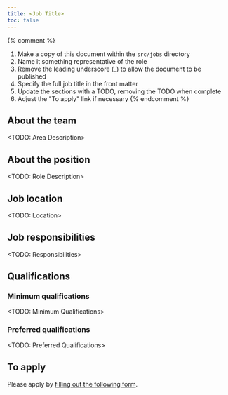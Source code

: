 ```yaml
---
title: <Job Title>
toc: false
---
```


{% comment %}
1. Make a copy of this document within the `src/jobs` directory
2. Name it something representative of the role
3. Remove the leading underscore (_) to allow the document to be published
4. Specify the full job title in the front matter
5. Update the sections with a TODO, removing the TODO when complete
6. Adjust the "To apply" link if necessary
{% endcomment %}

## About the team

<TODO: Area Description>

## About the position

<TODO: Role Description>

## Job location

<TODO: Location>

## Job responsibilities

<TODO: Responsibilities>

## Qualifications

### Minimum qualifications

<TODO: Minimum Qualifications>

### Preferred qualifications

<TODO: Preferred Qualifications>

## To apply

Please apply by [filling out the following form](https://flutter.dev/go/job).
